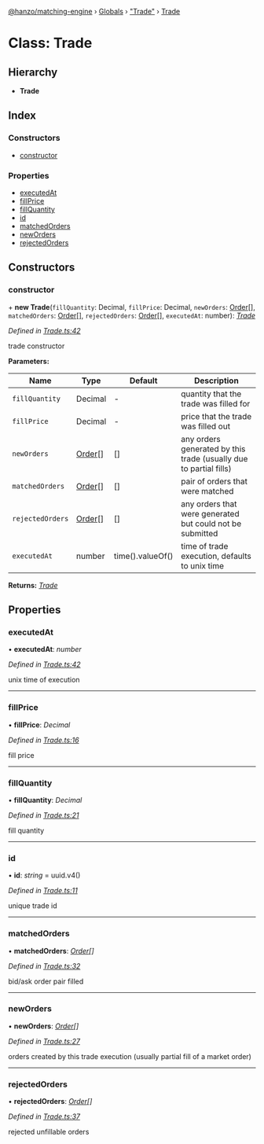 [@hanzo/matching-engine](../README.md) › [Globals](../globals.md) › ["Trade"](../modules/_trade_.md) › [Trade](_trade_.trade.md)

# Class: Trade

## Hierarchy

* **Trade**

## Index

### Constructors

* [constructor](_trade_.trade.md#constructor)

### Properties

* [executedAt](_trade_.trade.md#executedat)
* [fillPrice](_trade_.trade.md#fillprice)
* [fillQuantity](_trade_.trade.md#fillquantity)
* [id](_trade_.trade.md#id)
* [matchedOrders](_trade_.trade.md#matchedorders)
* [newOrders](_trade_.trade.md#neworders)
* [rejectedOrders](_trade_.trade.md#rejectedorders)

## Constructors

###  constructor

\+ **new Trade**(`fillQuantity`: Decimal, `fillPrice`: Decimal, `newOrders`: [Order](_order_.order.md)[], `matchedOrders`: [Order](_order_.order.md)[], `rejectedOrders`: [Order](_order_.order.md)[], `executedAt`: number): *[Trade](_trade_.trade.md)*

*Defined in [Trade.ts:42](https://github.com/hanzoai/matching-engine/blob/976fc6f/src/Trade.ts#L42)*

trade constructor

**Parameters:**

Name | Type | Default | Description |
------ | ------ | ------ | ------ |
`fillQuantity` | Decimal | - | quantity that the trade was filled for |
`fillPrice` | Decimal | - | price that the trade was filled out |
`newOrders` | [Order](_order_.order.md)[] |  [] | any orders generated by this trade (usually due to partial fills) |
`matchedOrders` | [Order](_order_.order.md)[] |  [] | pair of orders that were matched |
`rejectedOrders` | [Order](_order_.order.md)[] |  [] | any orders that were generated but could not be submitted |
`executedAt` | number |  time().valueOf() | time of trade execution, defaults to unix time  |

**Returns:** *[Trade](_trade_.trade.md)*

## Properties

###  executedAt

• **executedAt**: *number*

*Defined in [Trade.ts:42](https://github.com/hanzoai/matching-engine/blob/976fc6f/src/Trade.ts#L42)*

unix time of execution

___

###  fillPrice

• **fillPrice**: *Decimal*

*Defined in [Trade.ts:16](https://github.com/hanzoai/matching-engine/blob/976fc6f/src/Trade.ts#L16)*

fill price

___

###  fillQuantity

• **fillQuantity**: *Decimal*

*Defined in [Trade.ts:21](https://github.com/hanzoai/matching-engine/blob/976fc6f/src/Trade.ts#L21)*

fill quantity

___

###  id

• **id**: *string* =  uuid.v4()

*Defined in [Trade.ts:11](https://github.com/hanzoai/matching-engine/blob/976fc6f/src/Trade.ts#L11)*

unique trade id

___

###  matchedOrders

• **matchedOrders**: *[Order](_order_.order.md)[]*

*Defined in [Trade.ts:32](https://github.com/hanzoai/matching-engine/blob/976fc6f/src/Trade.ts#L32)*

bid/ask order pair filled

___

###  newOrders

• **newOrders**: *[Order](_order_.order.md)[]*

*Defined in [Trade.ts:27](https://github.com/hanzoai/matching-engine/blob/976fc6f/src/Trade.ts#L27)*

orders created by this trade execution (usually partial fill of a market
order)

___

###  rejectedOrders

• **rejectedOrders**: *[Order](_order_.order.md)[]*

*Defined in [Trade.ts:37](https://github.com/hanzoai/matching-engine/blob/976fc6f/src/Trade.ts#L37)*

rejected unfillable orders
